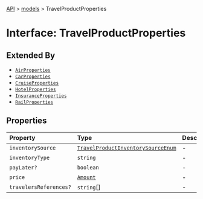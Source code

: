 [API](../../index.md) > [models](../index.md) > TravelProductProperties

# Interface: TravelProductProperties

## Extended By

- [`AirProperties`](AirProperties.md)
- [`CarProperties`](CarProperties.md)
- [`CruiseProperties`](CruiseProperties.md)
- [`HotelProperties`](HotelProperties.md)
- [`InsuranceProperties`](InsuranceProperties.md)
- [`RailProperties`](RailProperties.md)

## Properties

| Property | Type | Description | Source |
| :------ | :------ | :------ | :------ |
| `inventorySource` | [`TravelProductInventorySourceEnum`](../type-aliases/TravelProductInventorySourceEnum.md) | - | models/TravelProduct.ts:70 |
| `inventoryType` | `string` | - | models/TravelProduct.ts:69 |
| `payLater?` | `boolean` | - | models/TravelProduct.ts:72 |
| `price` | [`Amount`](../classes/Amount.md) | - | models/TravelProduct.ts:68 |
| `travelersReferences?` | `string`[] | - | models/TravelProduct.ts:71 |
